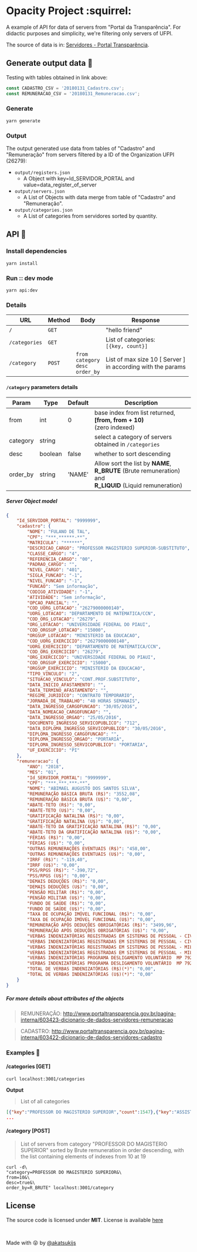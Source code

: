 # Opacity Project :squirrel:

A example of API for data of servers from "Portal da Transparência". For didactic purposes and simplicity, we're filtering only servers of UFPI.

The source of data is in: [Servidores - Portal Transparência](http://www.portaltransparencia.gov.br/download-de-dados/servidores).

## Generate output data :wrench:
Testing with tables obtained in link above:
```javascript
const CADASTRO_CSV = '20180131_Cadastro.csv';
const REMUNERACAO_CSV = '20180131_Remuneracao.csv';
```

### Generate
`yarn generate`

### Output
The output generated use data from tables of "Cadastro" and "Remuneração" from servers filtered by a ID of the Organization UFPI (26279):

- `output/registers.json`
  - A Object with key=Id_SERVIDOR_PORTAL and value=data_register_of_server
- `output/servers.json`
  - A List of Objects with data merge from table of "Cadastro" and "Remuneração".
- `output/categories.json`
  - A List of categories from servidores sorted by quantity.


## API :rocket:

### Install dependencies
`yarn install`

### Run :: dev mode
`yarn api:dev`

### Details

| URL | Method | Body   | Response |
| --  | --     | --  | -----      |
| `/`  |  `GET` |        | "hello friend" |
| `/categories` |  `GET` | | List of categories: <br> `[{key, count}]` |
| `/category` |  `POST` | `from` <br> `category` <br> `desc` <br> `order_by` | List of max size 10  [ Server ] <br> in according with the params |

#### `/category` parameters details

| Param | Type | Default  | Description |
| --    | --   | --       | ----------- |
| from  | int  | 0        | base index from list returned,<br> **[from, from + 10)** <br> (zero indexed) |
| category  | string  |       | select a category of servers obtained in `/categories`|
| desc  | boolean  | false  | whether to sort descending |
| order_by  | string  | 'NAME'  | Allow sort the list by **NAME**, <br>**R_BRUTE** (Brute remuneration) and <br> **R_LIQUID** (Liquid remuneration) |


##### Server Object model

```json
{
    "Id_SERVIDOR_PORTAL": "9999999",
    "cadastro": {
        "NOME": "FULANO DE TAL",
        "CPF": "***.******-**",
        "MATRICULA": "******",
        "DESCRICAO_CARGO": "PROFESSOR MAGISTERIO SUPERIOR-SUBSTITUTO",
        "CLASSE_CARGO": "4",
        "REFERENCIA_CARGO": "00",
        "PADRAO_CARGO": "",
        "NIVEL_CARGO": "401",
        "SIGLA_FUNCAO": "-1",
        "NIVEL_FUNCAO": "-1",
        "FUNCAO": "Sem informação",
        "CODIGO_ATIVIDADE": "-1",
        "ATIVIDADE": "Sem informação",
        "OPCAO_PARCIAL": "",
        "COD_UORG_LOTACAO": "26279000000140",
        "UORG_LOTACAO": "DEPARTAMENTO DE MATEMATICA/CCN",
        "COD_ORG_LOTACAO": "26279",
        "ORG_LOTACAO": "UNIVERSIDADE FEDERAL DO PIAUI",
        "COD_ORGSUP_LOTACAO": "15000",
        "ORGSUP_LOTACAO": "MINISTERIO DA EDUCACAO",
        "COD_UORG_EXERCICIO": "26279000000140",
        "UORG_EXERCICIO": "DEPARTAMENTO DE MATEMATICA/CCN",
        "COD_ORG_EXERCICIO": "26279",
        "ORG_EXERCICIO": "UNIVERSIDADE FEDERAL DO PIAUI",
        "COD_ORGSUP_EXERCICIO": "15000",
        "ORGSUP_EXERCICIO": "MINISTERIO DA EDUCACAO",
        "TIPO_VINCULO": "2",
        "SITUACAO_VINCULO": "CONT.PROF.SUBSTITUTO",
        "DATA_INICIO_AFASTAMENTO": "",
        "DATA_TERMINO_AFASTAMENTO": "",
        "REGIME_JURIDICO": "CONTRATO TEMPORARIO",
        "JORNADA_DE_TRABALHO": "40 HORAS SEMANAIS",
        "DATA_INGRESSO_CARGOFUNCAO": "30/05/2016",
        "DATA_NOMEACAO_CARGOFUNCAO": "",
        "DATA_INGRESSO_ORGAO": "25/05/2016",
        "DOCUMENTO_INGRESSO_SERVICOPUBLICO": "712",
        "DATA_DIPLOMA_INGRESSO_SERVICOPUBLICO": "30/05/2016",
        "DIPLOMA_INGRESSO_CARGOFUNCAO": "",
        "DIPLOMA_INGRESSO_ORGAO": "PORTARIA",
        "DIPLOMA_INGRESSO_SERVICOPUBLICO": "PORTARIA",
        "UF_EXERCICIO": "PI"
    },
    "remuneracao": {
        "ANO": "2018",
        "MES": "01",
        "Id_SERVIDOR_PORTAL": "9999999",
        "CPF": "***.***.***-**",
        "NOME": "ABIMAEL AUGUSTO DOS SANTOS SILVA",
        "REMUNERAÇÃO BÁSICA BRUTA (R$)": "3552,08",
        "REMUNERAÇÃO BÁSICA BRUTA (U$)": "0,00",
        "ABATE-TETO (R$)": "0,00",
        "ABATE-TETO (U$)": "0,00",
        "GRATIFICAÇÃO NATALINA (R$)": "0,00",
        "GRATIFICAÇÃO NATALINA (U$)": "0,00",
        "ABATE-TETO DA GRATIFICAÇÃO NATALINA (R$)": "0,00",
        "ABATE-TETO DA GRATIFICAÇÃO NATALINA (U$)": "0,00",
        "FÉRIAS (R$)": "0,00",
        "FÉRIAS (U$)": "0,00",
        "OUTRAS REMUNERAÇÕES EVENTUAIS (R$)": "458,00",
        "OUTRAS REMUNERAÇÕES EVENTUAIS (U$)": "0,00",
        "IRRF (R$)": "-119,40",
        "IRRF (U$)": "0,00",
        "PSS/RPGS (R$)": "-390,72",
        "PSS/RPGS (U$)": "0,00",
        "DEMAIS DEDUÇÕES (R$)": "0,00",
        "DEMAIS DEDUÇÕES (U$)": "0,00",
        "PENSÃO MILITAR (R$)": "0,00",
        "PENSÃO MILITAR (U$)": "0,00",
        "FUNDO DE SAÚDE (R$)": "0,00",
        "FUNDO DE SAÚDE (U$)": "0,00",
        "TAXA DE OCUPAÇÃO IMÓVEL FUNCIONAL (R$)": "0,00",
        "TAXA DE OCUPAÇÃO IMÓVEL FUNCIONAL (U$)": "0,00",
        "REMUNERAÇÃO APÓS DEDUÇÕES OBRIGATÓRIAS (R$)": "3499,96",
        "REMUNERAÇÃO APÓS DEDUÇÕES OBRIGATÓRIAS (U$)": "0,00",
        "VERBAS INDENIZATÓRIAS REGISTRADAS EM SISTEMAS DE PESSOAL - CIVIL (R$)(*)": "0,00",
        "VERBAS INDENIZATÓRIAS REGISTRADAS EM SISTEMAS DE PESSOAL - CIVIL (U$)(*)": "0,00",
        "VERBAS INDENIZATÓRIAS REGISTRADAS EM SISTEMAS DE PESSOAL - MILITAR (R$)(*)": "0,00",
        "VERBAS INDENIZATÓRIAS REGISTRADAS EM SISTEMAS DE PESSOAL - MILITAR (U$)(*)": "0,00",
        "VERBAS INDENIZATÓRIAS PROGRAMA DESLIGAMENTO VOLUNTÁRIO  MP 792/2017 (R$)": "0,00",
        "VERBAS INDENIZATÓRIAS PROGRAMA DESLIGAMENTO VOLUNTÁRIO  MP 792/2017 (U$)": "0,00",
        "TOTAL DE VERBAS INDENIZATÓRIAS (R$)(*)": "0,00",
        "TOTAL DE VERBAS INDENIZATÓRIAS (U$)(*)": "0,00"
    }
}
```

##### For more details about attributes of the objects

> REMUNERAÇÂO: http://www.portaltransparencia.gov.br/pagina-interna/603423-dicionario-de-dados-servidores-remuneracao

> CADASTRO: http://www.portaltransparencia.gov.br/pagina-interna/603422-dicionario-de-dados-servidores-cadastro

### Examples :thinking:

#### /categories [GET]
```shell
curl localhost:3001/categories
```

**Output**
> List of all categories
``` json
[{"key":"PROFESSOR DO MAGISTERIO SUPERIOR","count":1547},{"key":"ASSISTENTE EM ADMINISTRACAO","count":309},{"key":"PROFESSOR MAGISTERIO SUPERIOR-SUBSTITUTO","count":264},{"key":"Sem informação","count":196},{"key":"TECNICO DE LABORATORIO AREA","count":111},{"key":"PROFESSOR ENS BASICO TECN TECNOLOGICO","count":95},{"key":"VIGILANTE","count":59},
...
```


#### /category [POST]
> List of servers from category "PROFESSOR DO MAGISTERIO SUPERIOR" sorted by Brute remuneration in order descending, with the list containing elements of indexes from 10 at 19
```shell
curl -d\
"category=PROFESSOR DO MAGISTERIO SUPERIOR&\
from=10&\
desc=true&\
order_by=R_BRUTE" localhost:3001/category
```

## License

The source code is licensed under **MIT**. License is available [here](https://github.com/AkatsukiJS/opacity-project-api/blob/master/LICENSE)

</br>

Made with :stuck_out_tongue_closed_eyes: by <a href="https://github.com/akatsukijs">@akatsukijs</a>